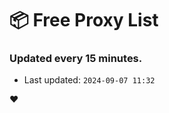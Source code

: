 # :package: Free Proxy List
### Updated every 15 minutes.

- Last updated: `2024-09-07 11:32`

:heart:
